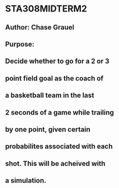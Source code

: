 # STA308MIDTERM2
## Author: Chase Grauel
##
## Purpose: 
##  Decide whether to go for a 2 or 3
##    point field goal as the coach of
##    a basketball team in the last
##    2 seconds of a game while trailing
##    by one point, given certain
##    probabilites associated with each
##    shot. This will be acheived with 
##    a simulation.
